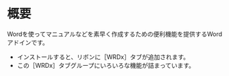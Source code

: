 # 概要
Wordを使ってマニュアルなどを素早く作成するための便利機能を提供するWordアドインです。

* インストールすると、リボンに［WRDx］タブが追加されます。
* この［WRDx］タブグループにいろいろな機能が詰まっています。